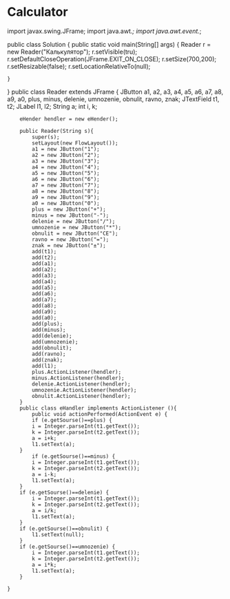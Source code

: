 # Calculator

import javax.swing.JFrame;
import java.awt.*;
import java.awt.event.*;


public class Solution {
    public static void main(String[] args) {
        Reader r = new Reader("Калькулятор");
        r.setVisible(tru);
        r.setDefaultCloseOperation(JFrame.EXIT_ON_CLOSE);
        r.setSize(700,200);
        r.setResizable(false);
        r.setLocationRelativeTo(null);
        
        
    }
}
    public class Reader extends JFrame {
        JButton a1, a2, a3, a4, a5, a6, a7, a8, a9, a0, plus, minus, delenie, umnozenie, obnulit, ravno, znak;
        JTextField t1, t2;
        JLabel l1, l2;
        String a;
        int i, k;
        
        eHender hendler = new eHender();
        
        public Reader(String s){
            super(s);
            setLayout(new FlowLayout());
            a1 = new JButton("1");
            a2 = new JButton("2"); 
            a3 = new JButton("3"); 
            a4 = new JButton("4");
            a5 = new JButton("5"); 
            a6 = new JButton("6"); 
            a7 = new JButton("7"); 
            a8 = new JButton("8"); 
            a9 = new JButton("9"); 
            a0 = new JButton("0"); 
            plus = new JButton("+"); 
            minus = new JButton("-"); 
            delenie = new JButton("/");
            umnozenie = new JButton("*");
            obnulit = new JButton("CE");
            ravno = new JButton("=");
            znak = new JButton("±");
            add(t1);
            add(t2);
            add(a1);
            add(a2);
            add(a3);
            add(a4);
            add(a5);
            add(a6);
            add(a7);
            add(a8);
            add(a9);
            add(a0);
            add(plus);
            add(minus);
            add(delenie);
            add(umnozenie);
            add(obnulit);
            add(ravno);
            add(znak);
            add(l1);
            plus.ActionListener(hendler);
            minus.ActionListener(hendler);
            delenie.ActionListener(hendler);
            umnozenie.ActionListener(hendler);
            obnulit.ActionListener(hendler);
        }
        public class eHandler implements ActionListener (){
            public void actionPerformed(ActionEvent e) {
            if (e.getSourse()==plus) {
            i = Integer.parseInt(t1.getText());
            k = Integer.parseInt(t2.getText());
            a = i+k;
            l1.setText(a);
        }
            if (e.getSourse()==minus) {
            i = Integer.parseInt(t1.getText());
            k = Integer.parseInt(t2.getText());
            a = i-k;
            l1.setText(a);
        }
        if (e.getSourse()==delenie) {
            i = Integer.parseInt(t1.getText());
            k = Integer.parseInt(t2.getText());
            a = i/k;
            l1.setText(a);
        }
        if (e.getSourse()==obnulit) {
            l1.setText(null);
        }
        if (e.getSourse()==umnozenie) {
            i = Integer.parseInt(t1.getText());
            k = Integer.parseInt(t2.getText());
            a = i*k;
            l1.setText(a);
        }
        
    }
